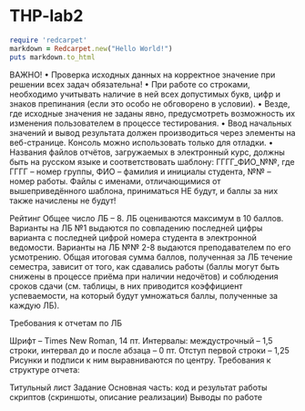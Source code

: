 # THP-lab2
```ruby
require 'redcarpet'
markdown = Redcarpet.new("Hello World!")
puts markdown.to_html
```
ВАЖНО! • Проверка исходных данных на корректное значение при решении всех задач обязательна! • При работе со строками, необходимо учитывать наличие в ней всех допустимых букв, цифр и знаков препинания (если это особо не обговорено в условии). • Везде, где исходные значения не заданы явно, предусмотреть возможность их изменения пользователем в процессе тестирования. • Ввод начальных значений и вывод результата должен производиться через элементы на веб-странице. Консоль можно использовать только для отладки. • Названия файлов отчётов, загружаемых в электронный курс, должны быть на русском языке и соответствовать шаблону: ГГГГ_ФИО_№№, где ГГГГ – номер группы, ФИО – фамилия и инициалы студента, №№ – номер работы. Файлы с именами, отличающимися от вышеприведённого шаблона, приниматься НЕ будут, и баллы за них также начислены не будут!

Рейтинг Общее число ЛБ – 8. ЛБ оцениваются максимум в 10 баллов. Варианты на ЛБ №1 выдаются по совпадению последней цифры варианта с последней цифрой номера студента в электронной ведомости. Варианты на ЛБ №№ 2-8 выдаются преподавателем по его усмотрению. Общая итоговая сумма баллов, полученная за ЛБ течение семестра, зависит от того, как сдавались работы (баллы могут быть снижены в процессе приёма при наличии недочётов) и соблюдения сроков сдачи (см. таблицы, в них приводится коэффициент успеваемости, на который будут умножаться баллы, полученные за каждую ЛБ).

Требования к отчетам по ЛБ

Шрифт – Times New Roman, 14 пт.
Интервалы: междустрочный – 1,5 строки, интервал до и после абзаца – 0 пт.
Отступ первой строки – 1,25
Рисунки и подписи к ним выравниваются по центру.
Требования к структуре отчета:

Титульный лист
Задание
Основная часть: код и результат работы скриптов (скриншоты, описание реализации)
Выводы по работе
